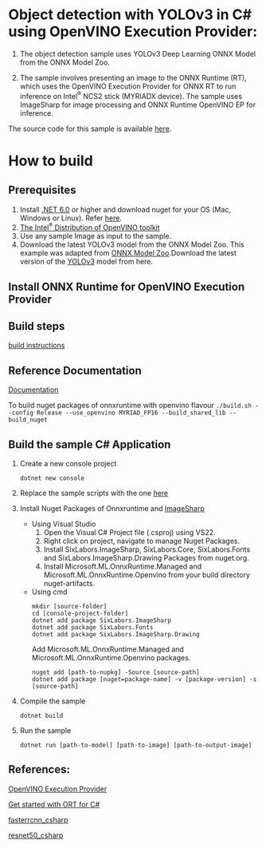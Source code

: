 # Object detection with YOLOv3 in C# using OpenVINO Execution Provider:

1. The object detection sample uses YOLOv3 Deep Learning ONNX Model from the ONNX Model Zoo.

2. The sample involves presenting an image to the ONNX Runtime (RT), which uses the OpenVINO Execution Provider for ONNX RT to run inference on Intel<sup>®</sup> NCS2 stick (MYRIADX device). The sample uses ImageSharp for image processing and ONNX Runtime OpenVINO EP for inference.

The source code for this sample is available [here](https://github.com/microsoft/onnxruntime-inference-examples/tree/main/c_sharp/OpenVINO_EP/yolov3_object_detection).

# How to build

## Prerequisites
1. Install [.NET 6.0](https://dotnet.microsoft.com/download/dotnet/6.0) or higher and download nuget for your OS (Mac, Windows or Linux). Refer [here](https://onnxruntime.ai/docs/build/inferencing.html#prerequisites-1).
2. [The Intel<sup>®</sup> Distribution of OpenVINO toolkit](https://docs.openvinotoolkit.org/latest/index.html)
3. Use any sample Image as input to the sample.
4. Download the latest YOLOv3 model from the ONNX Model Zoo.
   This example was adapted from [ONNX Model Zoo](https://github.com/onnx/models).Download the latest version of the [YOLOv3](https://github.com/onnx/models/tree/master/vision/object_detection_segmentation/yolov3) model from here.

## Install ONNX Runtime for OpenVINO Execution Provider

## Build steps
[build instructions](https://onnxruntime.ai/docs/build/eps.html#openvino)

## Reference Documentation
[Documentation](https://onnxruntime.ai/docs/execution-providers/OpenVINO-ExecutionProvider.html)

To build nuget packages of onnxruntime with openvino flavour
    ```
    ./build.sh --config Release --use_openvino MYRIAD_FP16 --build_shared_lib --build_nuget
    ```
## Build the sample C# Application
1. Create a new console project
    ```
    dotnet new console
    ```
2. Replace the sample scripts with the one [here](https://github.com/microsoft/onnxruntime-inference-examples/tree/main/c_sharp/OpenVINO_EP/yolov3_object_detection)

3. Install Nuget Packages of Onnxruntime and [ImageSharp](https://www.nuget.org/packages/SixLabors.ImageSharp)
     * Using Visual Studio
         1. Open the Visual C# Project file (.csproj) using VS22.
         2. Right click on project, navigate to manage Nuget Packages.
         3. Install SixLabors.ImageSharp, SixLabors.Core, SixLabors.Fonts and SixLabors.ImageSharp.Drawing Packages from nuget.org.
         4. Install Microsoft.ML.OnnxRuntime.Managed and Microsoft.ML.OnnxRuntime.Openvino from your build directory nuget-artifacts.
     * Using cmd
         ```
         mkdir [source-folder]
         cd [console-project-folder]
         dotnet add package SixLabors.ImageSharp
         dotnet add package SixLabors.Fonts
         dotnet add package SixLabors.ImageSharp.Drawing
         ```
         Add Microsoft.ML.OnnxRuntime.Managed and Microsoft.ML.OnnxRuntime.Openvino packages.
         ```
         nuget add [path-to-nupkg] -Source [source-path]
         dotnet add package [nuget=package-name] -v [package-version] -s [source-path]
         ```

4. Compile the sample
     ```
     dotnet build
     ```

5.  Run the sample
     ```
     dotnet run [path-to-model] [path-to-image] [path-to-output-image]
     ```

## References:

[OpenVINO Execution Provider](https://www.intel.com/content/www/us/en/artificial-intelligence/posts/faster-inferencing-with-one-line-of-code.html)

[Get started with ORT for C#](https://onnxruntime.ai/docs/get-started/with-csharp.html)

[fasterrcnn_csharp](https://onnxruntime.ai/docs/tutorials/fasterrcnn_csharp.html)

[resnet50_csharp](https://onnxruntime.ai/docs/tutorials/resnet50_csharp.html)

